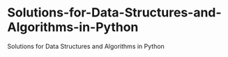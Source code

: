 # Solutions-for-Data-Structures-and-Algorithms-in-Python
Solutions for Data Structures and Algorithms in Python

